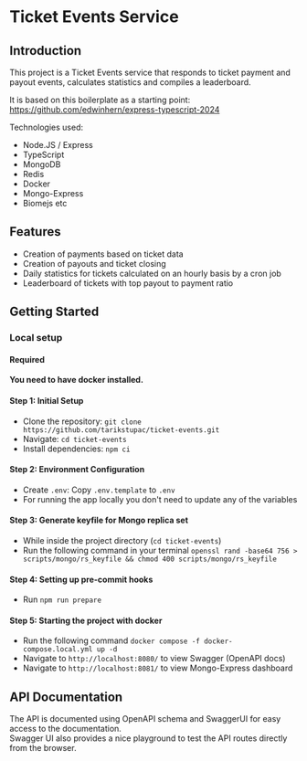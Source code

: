 # Ticket Events Service

## Introduction

This project is a Ticket Events service that responds to ticket payment and payout events, calculates statistics and compiles a leaderboard.  

It is based on this boilerplate as a starting point: <https://github.com/edwinhern/express-typescript-2024>

Technologies used:

- Node.JS / Express
- TypeScript
- MongoDB
- Redis
- Docker
- Mongo-Express
- Biomejs etc

## Features

- Creation of payments based on ticket data
- Creation of payouts and ticket closing
- Daily statistics for tickets calculated on an hourly basis by a cron job
- Leaderboard of tickets with top payout to payment ratio

## Getting Started

### Local setup

#### Required

**You need to have docker installed.**

#### Step 1: Initial Setup

- Clone the repository: `git clone https://github.com/tarikstupac/ticket-events.git`
- Navigate: `cd ticket-events`
- Install dependencies: `npm ci`

#### Step 2: Environment Configuration

- Create `.env`: Copy `.env.template` to `.env`
- For running the app locally you don't need to update any of the variables

#### Step 3: Generate keyfile for Mongo replica set

- While inside the project directory (`cd ticket-events`)
- Run the following command in your terminal
`openssl rand -base64 756 > scripts/mongo/rs_keyfile && chmod 400 scripts/mongo/rs_keyfile`

#### Step 4: Setting up pre-commit hooks

- Run `npm run prepare`

#### Step 5: Starting the project with docker

- Run the following command `docker compose -f docker-compose.local.yml up -d`
- Navigate to `http://localhost:8080/` to view Swagger (OpenAPI docs)
- Navigate to `http://localhost:8081/` to view Mongo-Express dashboard

## API Documentation

The API is documented using OpenAPI schema and SwaggerUI for easy access to the documentation.  
Swagger UI also provides a nice playground to test the API routes directly from the browser.  
